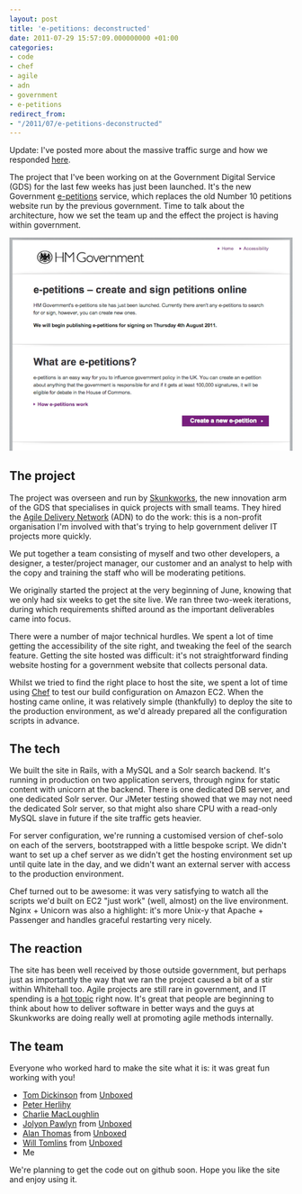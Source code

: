```yaml
---
layout: post
title: 'e-petitions: deconstructed'
date: 2011-07-29 15:57:09.000000000 +01:00
categories:
- code
- chef
- agile
- adn
- government
- e-petitions
redirect_from:
- "/2011/07/e-petitions-deconstructed"
---
```

<div class='alert'>Update: I've posted more about the massive traffic surge and how we responded <a href='/2011/08/e-petitions-handling-traffic'>here</a>.</div>

The project that I've been working on at the Government Digital Service (GDS) for the last few weeks has just been launched. It's the new Government [e-petitions](http://epetitions.direct.gov.uk) service, which replaces the old Number 10 petitions website run by the previous government. Time to talk about the architecture, how we set the team up and the effect the project is having within government.

![e-petitions](/files/e-petitions.png)

## The project

The project was overseen and run by [Skunkworks](http://twitter.com/HMGSkunks), the new innovation arm of the GDS that specialises in quick projects with small teams. They hired the [Agile Delivery Network](http://agiledelivery.net) (ADN) to do the work: this is a non-profit organisation I'm involved with that's trying to help government deliver IT projects more quickly.

We put together a team consisting of myself and two other developers, a designer, a tester/project manager, our customer and an analyst to help with the copy and training the staff who will be moderating petitions.

We originally started the project at the very beginning of June, knowing that we only had six weeks to get the site live. We ran three two-week iterations, during which requirements shifted around as the important deliverables came into focus.

There were a number of major technical hurdles. We spent a lot of time getting the accessibility of the site right, and tweaking the feel of the search feature. Getting the site hosted was difficult: it's not straightforward finding website hosting for a government website that collects personal data.

Whilst we tried to find the right place to host the site, we spent a lot of time using [Chef](http://www.opscode.com/chef) to test our build configuration on Amazon EC2. When the hosting came online, it was relatively simple (thankfully) to deploy the site to the production environment, as we'd already prepared all the configuration scripts in advance.

## The tech

We built the site in Rails, with a MySQL and a Solr search backend. It's running in production on two application servers, through nginx for static content with unicorn at the backend. There is one dedicated DB server, and one dedicated Solr server. Our JMeter testing showed that we may not need the dedicated Solr server, so that might also share CPU with a read-only MySQL slave in future if the site traffic gets heavier.

For server configuration, we're running a customised version of chef-solo on each of the servers, bootstrapped with a little bespoke script. We didn't want to set up a chef server as we didn't get the hosting environment set up until quite late in the day, and we didn't want an external server with access to the production environment.

Chef turned out to be awesome: it was very satisfying to watch all the scripts we'd built on EC2 "just work" (well, almost) on the live environment. Nginx + Unicorn was also a highlight: it's more Unix-y that Apache + Passenger and handles graceful restarting very nicely.

## The reaction

The site has been well received by those outside government, but perhaps just as importantly the way that we ran the project caused a bit of a stir within Whitehall too. Agile projects are still rare in government, and IT spending is a [hot topic](http://www.bbc.co.uk/news/uk-politics-14314935) right now. It's great that people are beginning to think about how to deliver software in better ways and the guys at Skunkworks are doing really well at promoting agile methods internally.

## The team

Everyone who worked hard to make the site what it is: it was great fun working with you!

* [Tom Dickinson](http://www.unboxedconsulting.com/people/tom-dickinson) from [Unboxed](http://unboxedconsulting.com)
* [Peter Herlihy](http://uk.linkedin.com/in/peterherlihy)
* [Charlie MacLoughlin](http://uk.linkedin.com/pub/charlie-macloughlin/3/183/821)
* [Jolyon Pawlyn](http://www.unboxedconsulting.com/people/jolyon-pawlyn) from [Unboxed](http://unboxedconsulting.com)
* [Alan Thomas](http://www.unboxedconsulting.com/people/alan-thomas) from [Unboxed](http://unboxedconsulting.com)
* [Will Tomlins](http://www.unboxedconsulting.com/people/will-tomlins) from [Unboxed](http://unboxedconsulting.com)
* Me

We're planning to get the code out on github soon. Hope you like the site and enjoy using it.
